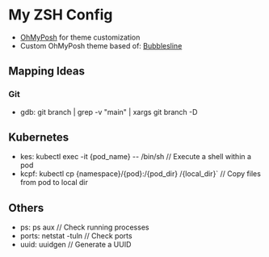 # My ZSH Config

- [OhMyPosh](https://ohmyposh.dev/) for theme customization
- Custom OhMyPosh theme based of: [Bubblesline](https://raw.githubusercontent.com/JanDeDobbeleer/oh-my-posh/main/themes/bubblesline.omp.json)

## Mapping Ideas

### Git

- gdb: git branch | grep -v "main" | xargs git branch -D

## Kubernetes

- kes: kubectl exec -it {pod_name} -- /bin/sh                 // Execute a shell within a pod
- kcpf: kubectl cp {namespace}/{pod}:/{pod_dir} /{local_dir}` // Copy files from pod to local dir

## Others

- ps: ps aux            // Check running processes
- ports: netstat -tuln  // Check ports 
- uuid: uuidgen         // Generate a UUID